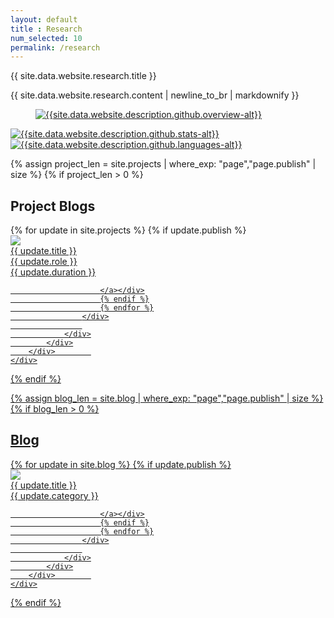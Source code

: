 ```yaml
---
layout: default
title : Research
num_selected: 10
permalink: /research
---
```


<div class="row">
    <div class="col">
        <div class="card border-0 shadow-sm bg-white">
            <div class="card-body p-5">
                <div class="row">
                    <div class="col">
                        <p class="h1 font-weight-normal">{{ site.data.website.research.title }}</p>
                        <p class="text-profile-bio">
                            {{ site.data.website.research.content | newline_to_br | markdownify }}
                        </p>
                    </div>
                    <div class="col-md-7 d-none d-md-block align-self-center">
                        <figure class="figure align-self-center">
                        <a href="{{site.data.website.description.github.url}}">
                            <img 
                                src="{{site.data.website.description.github.overview}}"
                                alt="{{site.data.website.description.github.overview-alt}}"
                                class="figure-img img-fluid img-thumbnail" 
                                data-toggle="tooltip" 
                                data-placement="center" 
                                title="{{ site.data.website.description.subtitle }}"
                            >
                            <figcaption class="figure-caption text-right"></figcaption>
                        </a>
                        </figure>
                    </div>
                </div>
                <div class="row">
                    <div class="col-12 col-md-6 col-sm-12 text-center">
                        <a href="{{site.data.website.description.github.url}}">
                            <img class="figure-img img-fluid img-thumbnail" src="{{site.data.website.description.github.stats}}" alt="{{site.data.website.description.github.stats-alt}}"/>
                        </a>
                    </div>
                    <div class="col-12 col-md-6 col-sm-12 text-center">
                        <a href="{{site.data.website.description.github.url}}">
                            <img class="figure-img img-fluid img-thumbnail" src="{{site.data.website.description.github.languages}}" alt="{{site.data.website.description.github.languages-alt}}"/>
                        </a>
                    </div>
                </div>
            </div>
        </div>        
    </div>
</div>



{% assign project_len = site.projects | where_exp: "page","page.publish" | size %}
{% if project_len > 0 %}
<div class="row mt-3">
    <div class="col">
        <div class="card border-0 shadow-sm bg-white">
            <div class="card-body p-5">
                <div class="row">
                    <h2 class="mb-2">Project Blogs</h2>
                </div>
                <div class="row">
                    <div class="owl-carousel owl-theme">
                        {% for update in site.projects %}
                        {% if update.publish %}
                        <div class="news-card"><a href="{{ update.url }}">
                            <img src="{{ update.picture }}" class="w-full rounded-lg">
                            <div class="news-desc">{{ update.title }}</div>
                            <div class="news-time">{{ update.role }}</div>
                            <div class="news-time">{{ update.duration }}</div>
                        
                        </a></div>
                        {% endif %}
                        {% endfor %}
                    </div>
                    
                </div>
            </div>
        </div>        
    </div>
</div>
{% endif %}

{% assign blog_len = site.blog | where_exp: "page","page.publish" | size %}
{% if blog_len > 0 %}
<div class="row mt-3">
    <div class="col">
        <div class="card border-0 shadow-sm bg-white">
            <div class="card-body p-5">
                <div class="row">
                    <h2 class="mb-2">Blog</h2>
                </div>
                <div class="row">
                    <div class="owl-carousel owl-theme">
                        {% for update in site.blog %}
                        {% if update.publish %}
                        <div class="news-card"><a href="{{ update.url }}">
                            <img src="{{ update.picture }}" class="w-full rounded-lg">
                            <div class="news-desc">{{ update.title }}</div>
                            <div class="news-time">{{ update.category }}</div>
                        
                        </a></div>
                        {% endif %}
                        {% endfor %}
                    </div>
                    
                </div>
            </div>
        </div>        
    </div>
</div>
{% endif %}